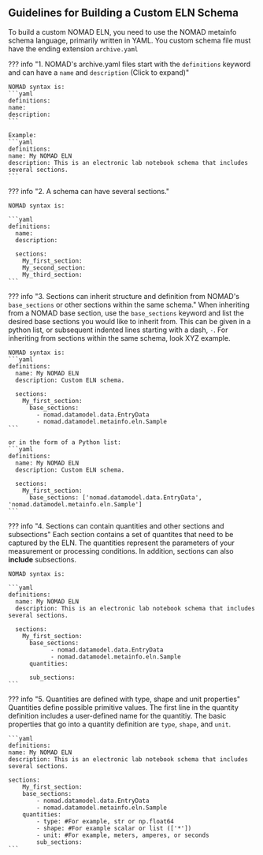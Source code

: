## Guidelines for Building a Custom ELN Schema

To build a custom NOMAD ELN, you need to use the NOMAD metainfo schema language, primarily written in YAML. You custom schema file must have the ending extension `archive.yaml`

??? info "1. NOMAD's archive.yaml files start with the `definitions` keyword and can have a `name` and `description` (Click to expand)"
    
    NOMAD syntax is:
    ```yaml
    definitions:
    name:
    description:
    ```

    Example:
    ```yaml
    definitions:
    name: My NOMAD ELN
    description: This is an electronic lab notebook schema that includes several sections.
    ```
??? info "2. A schema can have several sections."

    NOMAD syntax is:

    ```yaml
    definitions:
      name:
      description: 

      sections:
        My_first_section:
        My_second_section:
        My_third_section:
    ```


??? info "3. Sections can inherit structure and definition from NOMAD's `base_sections` or other sections within the same schema."
    When inheriting from a NOMAD base section, use the `base_sections` keyword and list the desired base sections you would like to inherit from. This can be given in a python list, or subsequent indented lines starting with a dash, `-`. For inheriting from sections within the same schema, look XYZ example.

    NOMAD syntax is:
    ```yaml
    definitions:
      name: My NOMAD ELN
      description: Custom ELN schema.

      sections:
        My_first_section:
          base_sections:
            - nomad.datamodel.data.EntryData
            - nomad.datamodel.metainfo.eln.Sample
    ```

    or in the form of a Python list:
    ```yaml
    definitions:
      name: My NOMAD ELN
      description: Custom ELN schema.

      sections:
        My_first_section:
          base_sections: ['nomad.datamodel.data.EntryData', 'nomad.datamodel.metainfo.eln.Sample']
    ``` 

??? info "4. Sections can contain quantities and other sections and subsections"
    Each section contains a set of quantites that need to be captured by the ELN. The quantities represent the parameters of your measurement or processing conditions. In addition, sections can also **include** subsections. 

    NOMAD syntax is:

    ```yaml
    definitions:
      name: My NOMAD ELN
      description: This is an electronic lab notebook schema that includes several sections.

      sections:
        My_first_section:
          base_sections:
                - nomad.datamodel.data.EntryData
                - nomad.datamodel.metainfo.eln.Sample
          quantities:

          sub_sections:
    ```


??? info "5. Quantities are defined with type, shape and unit properties"
    Quantities define possible primitive values. The first line in the quantity definition includes a user-defined name for the quantitiy. The basic properties that go into a quantity definition are `type`, `shape`, and `unit`.

    ```yaml
    definitions:
    name: My NOMAD ELN
    description: This is an electronic lab notebook schema that includes several sections.

    sections:
        My_first_section:
        base_sections:
            - nomad.datamodel.data.EntryData
            - nomad.datamodel.metainfo.eln.Sample
        quantities:
            - type: #For example, str or np.float64
            - shape: #For example scalar or list (['*'])
            - unit: #For example, meters, amperes, or seconds
            sub_sections:
    ```